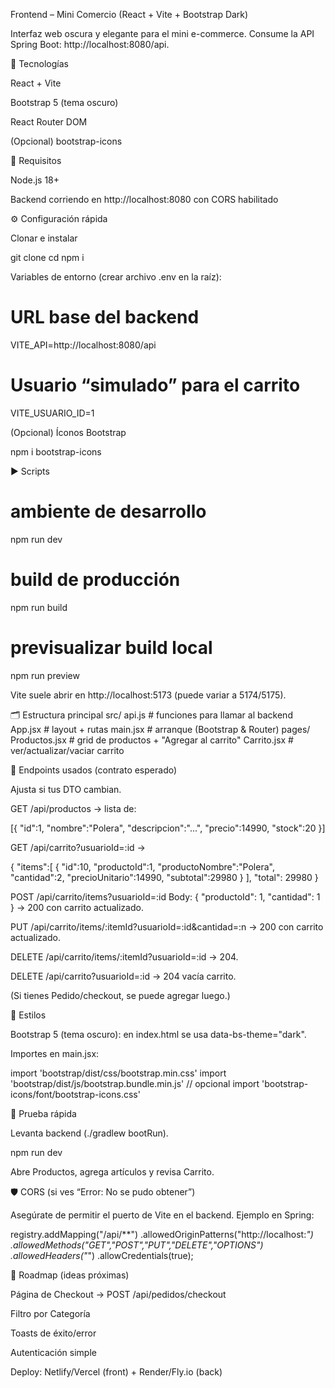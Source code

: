 Frontend – Mini Comercio (React + Vite + Bootstrap Dark)

Interfaz web oscura y elegante para el mini e-commerce.
Consume la API Spring Boot: http://localhost:8080/api.

🚀 Tecnologías

React + Vite

Bootstrap 5 (tema oscuro)

React Router DOM

(Opcional) bootstrap-icons

🧩 Requisitos

Node.js 18+

Backend corriendo en http://localhost:8080 con CORS habilitado

⚙️ Configuración rápida

Clonar e instalar

git clone <tu-repo-front>
cd <carpeta-del-front>
npm i


Variables de entorno (crear archivo .env en la raíz):

# URL base del backend
VITE_API=http://localhost:8080/api

# Usuario “simulado” para el carrito
VITE_USUARIO_ID=1


(Opcional) Íconos Bootstrap

npm i bootstrap-icons

▶️ Scripts
# ambiente de desarrollo
npm run dev

# build de producción
npm run build

# previsualizar build local
npm run preview


Vite suele abrir en http://localhost:5173 (puede variar a 5174/5175).

🗂️ Estructura principal
src/
  api.js                 # funciones para llamar al backend
  App.jsx                # layout + rutas
  main.jsx               # arranque (Bootstrap & Router)
  pages/
    Productos.jsx        # grid de productos + "Agregar al carrito"
    Carrito.jsx          # ver/actualizar/vaciar carrito

🔌 Endpoints usados (contrato esperado)

Ajusta si tus DTO cambian.

GET /api/productos → lista de:

[{ "id":1, "nombre":"Polera", "descripcion":"...", "precio":14990, "stock":20 }]


GET /api/carrito?usuarioId=:id →

{ "items":[
    { "id":10, "productoId":1, "productoNombre":"Polera", "cantidad":2, "precioUnitario":14990, "subtotal":29980 }
  ],
  "total": 29980
}


POST /api/carrito/items?usuarioId=:id
Body: { "productoId": 1, "cantidad": 1 } → 200 con carrito actualizado.

PUT /api/carrito/items/:itemId?usuarioId=:id&cantidad=:n → 200 con carrito actualizado.

DELETE /api/carrito/items/:itemId?usuarioId=:id → 204.

DELETE /api/carrito?usuarioId=:id → 204 vacía carrito.

(Si tienes Pedido/checkout, se puede agregar luego.)

🎨 Estilos

Bootstrap 5 (tema oscuro): en index.html se usa data-bs-theme="dark".

Importes en main.jsx:

import 'bootstrap/dist/css/bootstrap.min.css'
import 'bootstrap/dist/js/bootstrap.bundle.min.js'
// opcional
import 'bootstrap-icons/font/bootstrap-icons.css'

🧪 Prueba rápida

Levanta backend (./gradlew bootRun).

npm run dev

Abre Productos, agrega artículos y revisa Carrito.

🛡️ CORS (si ves “Error: No se pudo obtener”)

Asegúrate de permitir el puerto de Vite en el backend. Ejemplo en Spring:

registry.addMapping("/api/**")
  .allowedOriginPatterns("http://localhost:*")
  .allowedMethods("GET","POST","PUT","DELETE","OPTIONS")
  .allowedHeaders("*")
  .allowCredentials(true);

🧭 Roadmap (ideas próximas)

Página de Checkout → POST /api/pedidos/checkout

Filtro por Categoría

Toasts de éxito/error

Autenticación simple

Deploy: Netlify/Vercel (front) + Render/Fly.io (back)
